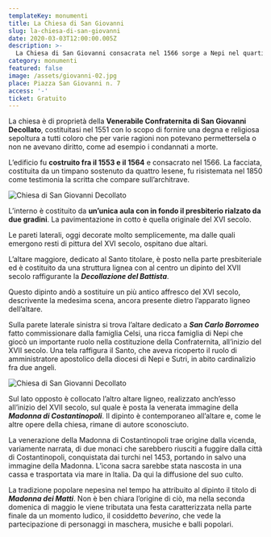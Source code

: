```yaml
---
templateKey: monumenti
title: La Chiesa di San Giovanni
slug: la-chiesa-di-san-giovanni
date: 2020-03-03T12:00:00.005Z
description: >-
  La Chiesa di San Giovanni consacrata nel 1566 sorge a Nepi nel quartiere La Ripa ed è di proprietà della Venerabile Confraternita di San Giovanni Decollato. E' costruita con un'unica aula con un presbiterio nel fondo rialzato da gradini.
category: monumenti
featured: false
image: /assets/giovanni-02.jpg
place: Piazza San Giovanni n. 7
access: '-'
ticket: Gratuito
---
```

La chiesa è di proprietà della **Venerabile Confraternita di San Giovanni Decollato**, costituitasi nel 1551 con lo scopo di fornire una degna e religiosa sepoltura a tutti coloro che per varie ragioni non potevano permettersela o non ne avevano diritto, come ad esempio i condannati a morte.

L’edificio fu **costruito fra il 1553 e il 1564** e consacrato nel 1566. La facciata, costituita da un timpano sostenuto da quattro lesene, fu risistemata nel 1850 come testimonia la scritta che compare sull’architrave.

![Chiesa di San Giovanni Decollato](/assets/giovanni-01.jpg)

L’interno è costituito da **un’unica aula con in fondo il presbiterio rialzato da due gradini**. La pavimentazione in cotto è quella originale del XVI secolo.

Le pareti laterali, oggi decorate molto semplicemente, ma dalle quali emergono resti di pittura del XVI secolo, ospitano due altari.

L’altare maggiore, dedicato al Santo titolare, è posto nella parte presbiteriale ed è costituito da una struttura lignea con al centro un dipinto del XVII secolo raffigurante la ***Decollazione del Battista***.

Questo dipinto andò a sostituire un più antico affresco del XVI secolo, descrivente la medesima scena, ancora presente dietro l’apparato ligneo dell’altare.

Sulla parete laterale sinistra si trova l’altare dedicato a _**San Carlo Borromeo**_ fatto commissionare dalla famiglia Celsi, una ricca famiglia di Nepi che giocò un importante ruolo nella costituzione della Confraternita, all’inizio del XVII secolo. Una tela raffigura il Santo, che aveva ricoperto il ruolo di amministratore apostolico della diocesi di Nepi e Sutri, in abito cardinalizio fra due angeli.

![Chiesa di San Giovanni Decollato](/assets/giovanni-02.jpg)

Sul lato opposto è collocato l’altro altare ligneo, realizzato anch’esso all’inizio del XVII secolo, sul quale è posta la venerata immagine della _**Madonna di Costantinopoli**_. Il dipinto è contemporaneo all’altare e, come le altre opere della chiesa, rimane di autore sconosciuto.

La venerazione della Madonna di Costantinopoli trae origine dalla vicenda, variamente narrata, di due monaci che sarebbero riusciti a fuggire dalla città di Costantinopoli, conquistata dai turchi nel 1453, portando in salvo una immagine della Madonna. L’icona sacra sarebbe stata nascosta in una cassa e trasportata via mare in Italia. Da qui la diffusione del suo culto.

La tradizione popolare nepesina nel tempo ha attribuito al dipinto il titolo di _**Madonna dei Matti**_. Non è ben chiara l’origine di ciò, ma nella seconda domenica di maggio le viene tributata una festa caratterizzata nella parte finale da un momento ludico, il cosiddetto _beverino_, che vede la partecipazione di personaggi in maschera, musiche e balli popolari.
